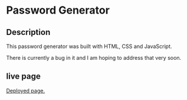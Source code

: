 # Password Generator

## Description

This password generator was built with HTML, CSS and JavaScript.

There is currently a bug in it and I am hoping to address that very soon. 

## live page

[Deployed page.](https://dodor101.github.io/password-generator2/)

